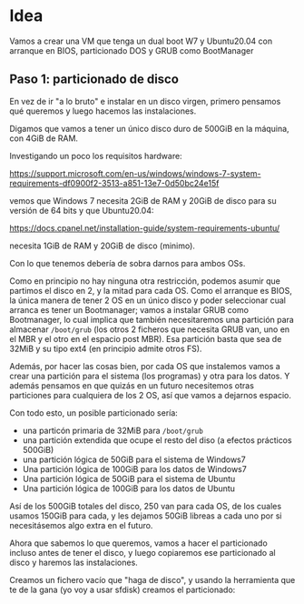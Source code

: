# Idea
Vamos a crear una VM que tenga un dual boot W7 y Ubuntu20.04 con arranque en 
BIOS, particionado DOS y GRUB como BootManager

## Paso 1: particionado de disco
En vez de ir "a lo bruto" e instalar en un disco virgen, primero pensamos
qué queremos y luego hacemos las instalaciones.

Digamos que vamos a tener un único disco duro de 500GiB en la máquina,
con 4GiB de RAM.

Investigando un poco los requisitos hardware:

https://support.microsoft.com/en-us/windows/windows-7-system-requirements-df0900f2-3513-a851-13e7-0d50bc24e15f

vemos que Windows 7 necesita 2GiB de RAM y 20GiB de disco para su versión 
de 64 bits y que Ubuntu20.04:

https://docs.cpanel.net/installation-guide/system-requirements-ubuntu/

necesita 1GiB de RAM y 20GiB de disco (minimo).

Con lo que tenemos debería de sobra darnos para ambos OSs.

Como en principio no hay ninguna otra restricción, podemos asumir que
partimos el disco en 2, y la mitad para cada OS. Como el arranque es BIOS,
la única manera de tener 2 OS en un único disco y poder seleccionar
cual arranca es tener un Bootmanager; vamos a instalar GRUB como
Bootmanager, lo cual implica que también necesitaremos una partición
para almacenar `/boot/grub` (los otros 2 ficheros que necesita GRUB van,
uno en el MBR y el otro en el espacio post MBR). Esa partición basta que sea
de 32MiB y su tipo ext4 (en principio admite otros FS).

Además, por hacer las cosas bien, por cada OS que instalemos vamos a
crear una partición para el sistema (los programas) y otra para los datos.
Y además pensamos en que quizás en un futuro necesitemos otras particiones
para cualquiera de los 2 OS, así que vamos a dejarnos espacio.

Con todo esto, un posible particionado sería:
- una particón primaria de 32MiB para `/boot/grub`
- una partición extendida que ocupe el resto del diso (a efectos prácticos 
    500GiB)
- una partición lógica de 50GiB para el sistema de Windows7
- Una partición lógica de 100GiB para los datos de Windows7
- Una partición lógica de 50GiB para el sistema de Ubuntu
- Una partición lógica de 100GiB para los datos de Ubuntu

Así de los 500GiB totales del disco, 250 van para cada OS, de los
cuales usamos 150GiB para cada, y les dejamos 50GiB libreas a cada uno
por si necesitásemos algo extra en el futuro.

Ahora que sabemos lo que queremos, vamos a hacer el particionado
incluso antes de tener el disco, y luego copiaremos ese particionado 
al disco y haremos las instalaciones.

Creamos un fichero vacío que "haga de disco", y usando la herramienta que te de
la gana (yo voy a usar sfdisk) creamos el particionado:



